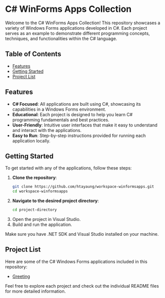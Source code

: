 # C# WinForms Apps Collection
Welcome to the C# WinForms Apps Collection! This repository showcases a variety of Windows Forms applications developed in C#. Each project serves as an example to demonstrate different programming concepts, techniques, and functionalities within the C# language.

## Table of Contents
- [Features](#features)
- [Getting Started](#getting-started)
- [Project List](#project-list)

## Features
* **C# Focused**: All applications are built using C#, showcasing its capabilities in a Windows Forms environment.
* **Educational**: Each project is designed to help you learn C# programming fundamentals and best practices.
* **User-Friendly**: Intuitive user interfaces that make it easy to understand and interact with the applications.
* **Easy to Run**: Step-by-step instructions provided for running each application locally.

## Getting Started
To get started with any of the applications, follow these steps:

1. **Clone the repository**:
   ```bash
   git clone https://github.com/htayaung/workspace-winformsapps.git
   cd workspace-winformsapps

2. **Navigate to the desired project directory**:
   ```bash
   cd project-directory

3. Open the project in Visual Studio.
4. Build and run the application.

Make sure you have .NET SDK and Visual Studio installed on your machine.

## Project List
Here are some of the C# Windows Forms applications included in this repository:

* [Greeting](https://github.com/htayaung/workspace-winformsapps/tree/main/Greeting)

Feel free to explore each project and check out the individual README files for more detailed information.
